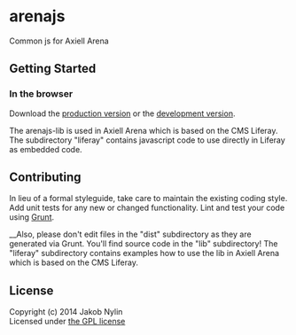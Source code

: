 # arenajs

Common js for Axiell Arena

## Getting Started

### In the browser
Download the [production version][min] or the [development version][max].

[min]: https://raw.github.com/jaknyl1/arena/master/dist/arenajs.min.js
[max]: https://raw.github.com/jaknyl1/arena/master/dist/arenajs.js

The arenajs-lib is used in Axiell Arena which is based on the CMS Liferay. The subdirectory "liferay" contains javascript code to use directly in Liferay as embedded code.


## Contributing
In lieu of a formal styleguide, take care to maintain the existing coding style. Add unit tests for any new or changed functionality. Lint and test your code using [Grunt](http://gruntjs.com/).

__Also, please don't edit files in the "dist" subdirectory as they are generated via Grunt. You'll find source code in the "lib" subdirectory! The "liferay" subdirectory contains examples how to use the lib in Axiell Arena which is based on the CMS Liferay.


## License
Copyright (c) 2014 Jakob Nylin  
Licensed under [the GPL license](gpl-3.0.txt)
